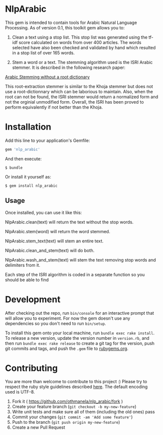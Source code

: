 NlpArabic
=========

This gem is intended to contain tools for Arabic Natural Language Processing. 
As of version 0.1, this toolkit gem allows you to:

1. Clean a text using a stop list. This stop list was generated using the tf-idf score calculated on words from over 400 articles. The words selected have also been checked and validated by hand which resulted in a stop list of over 165 words.

2. Stem a word or a text. The stemming algorithm used is the ISRI Arabic stemmer. It is described in the following research paper: 

  [Arabic Stemming without a root dictionary](http://ieeexplore.ieee.org/xpl/login.jsp?tp=&arnumber=1428453&url=http%3A%2F%2Fieeexplore.ieee.org%2Fiel5%2F9755%2F30835%2F01428453.pdf%3Farnumber%3D1428453)

This root-extraction stemmer is similar to the Khoja stemmer but does not use a root-dictionnary which can be laborious to maintain. Also, when the root can not be found, the ISRI stemmer would return a normalized form and not the orginial unmodified form. Overall, the ISRI has been proved to perform equivalently if not better than the Khoja.


Installation
============

Add this line to your application's Gemfile:

```ruby
gem 'nlp_arabic'
```

And then execute:

    $ bundle

Or install it yourself as:

    $ gem install nlp_arabic

## Usage

Once installed, you can use it like this: 

  NlpArabic.clean(text) will return the text without the stop words.

  NlpArabic.stem(word) will return the word stemmed.

  NlpArabic.stem_text(text) will stem an entire text.

  NlpArabic.clean_and_stem(text) will do both.

  NlpArabic.wash_and_stem(text) will stem the text removing stop words and delimiters from it.

Each step of the ISRI algorithm is coded in a separate function so you should be able to find

Development
===========

After checking out the repo, run `bin/console` for an interactive prompt that will allow you to experiment. For now the gem doesn't use any dependencies so you don't need to run `bin/setup`.

To install this gem onto your local machine, run `bundle exec rake install`. To release a new version, update the version number in `version.rb`, and then run `bundle exec rake release` to create a git tag for the version, push git commits and tags, and push the `.gem` file to [rubygems.org](https://rubygems.org).

Contributing
============
You are more than welcome to contribute to this project :) Please try to respect the ruby style guidelines described [here](https://github.com/bbatsov/ruby-style-guide). The default encoding used is UTF-8. 

1. Fork it ( https://github.com/othmanela/nlp_arabic/fork )
2. Create your feature branch (`git checkout -b my-new-feature`)
3. Write unit tests and make sure all of them (including the old ones) pass
3. Commit your changes (`git commit -am 'Add some feature'`)
4. Push to the branch (`git push origin my-new-feature`)
5. Create a new Pull Request
